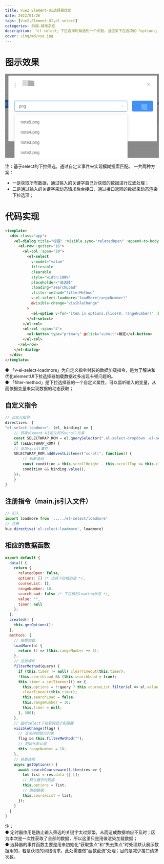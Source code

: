 ```yaml
---
title: Vue2 Element-UI选择器优化
date: 2022/01/26
tags: [Vue2,Element-UI,el-select]
categories: 前端-疑难杂症
description: 「el-select」下拉选择时候遇到一个问题，当渲染下拉选项的「options」的数据量过多时「本项目中的数据条目已过万」，就会出现下拉选择器卡顿的情况，尤其是在模糊匹配过滤的情况下，显得十分的卡顿。
cover: /img/md/vue.jpg
---
```


# 图示效果
![开发图解](/img/md/pictures/1557069758593-575ee124-6e4d-4198-8601-1e61b095313a.png)

注：基于select的下拉筛选，通过自定义事件来实现模糊搜索匹配。
一共两种方案：
- 一是获取所有数据，通过输入的关键字自己对获取的数据进行过滤处理；
- 二是通过输入的关键字来动态请求后台接口，通过接口返回的数据来动态渲染下拉选项；

# 代码实现
```html
<template>
  <div class="app">
    <el-dialog title="标题" :visible.sync="relatedOpen" :append-to-body="true" width="500px">
      <el-row :gutter="16">
        <el-col :span="20">
          <el-select
            v-model="value"
            filterable
            clearable
            style="width:100%"
            placeholder="请选择"
            :loading="searchLoad"
            :filter-method="filterMethod"
            v-el-select-loadmore="loadMore(rangeNumber)"
            @visible-change="visibleChange"
          >
            <el-option v-for="item in options.slice(0, rangeNumber)" :key="item.key" :label="item.value" :value="item.key"></el-option>
          </el-select>
        </el-col>
        <el-col :span="4">
          <el-button type="primary" @click="submit">确定</el-button>
        </el-col>
      </el-row>
    </el-dialog>
  </div>
</template>
```

● 「v-el-select-loadmore」为自定义指令封装的数据加载指令，是为了解决和优化elementUI下拉选择器加载数据过多出现卡顿问题的。  
● 「filter-method」是下拉选择器的一个自定义属性，可以监听输入的变量，从而依据变量来实现数据的动态获取；

## 自定义指令
```javascript
// 自定义指令
directives: {
"el-select-loadmore": (el, binding) => {
    // 获取element UI定义好的scroll元素
    const SELECTWRAP_ROM = el.querySelector(".el-select-dropdown .el-select-dropdown__wrap");
    if (SELECTWRAP_ROM) {
    // 添加scroll事件
    SELECTWRAP_ROM.addEventListener("scroll", function() {
        // 判断滚动
        const condition = this.scrollHeight - this.scrollTop <= this.clientHeight;
        condition && binding.value();
    });
    }
}
```

## 注册指令（main.js引入文件）
```javascript
// 引入
import loadmore from '...../el-select/loadmore'
// 注册
Vue.directive('el-select-loadmore', loadmore)
```

## 相应的数据函数
```javascript
export default {
  data() {
    return {
      relatedOpen: false,
      options: [] /* 选择下拉框的值 */,
      courseList: [],
      rangeNumber: 10,
      searchLoad: false /* 下拉框的loading状态 */,
      value: "",
      timer: null
    };
  },
  created() {
    this.getOptions();
  },
  methods: {
    // 按需加载
    loadMore(n) {
      return () => (this.rangeNumber += 5);
    },
    // 过滤课件
    filterMethod(query) {
      if (this.timer != null) clearTimeout(this.timer);
      !this.searchLoad && (this.searchLoad = true);
      this.timer = setTimeout(() => {
        this.options = !!query ? this.courseList.filter(el => el.value.toLowerCase().includes(query.toLowerCase())) : this.courseList;
        clearTimeout(this.timer);
        this.searchLoad = false;
        this.rangeNumber = 10;
        this.timer = null;
      }, 500);
    },
    // 监听select下拉框的显示和隐藏
    visibleChange(flag) {
      // 显示时初始化列表
      flag && this.filterMethod("");
      // 初始化默认值
      this.rangeNumber = 10;
    },
    // 获取选项
    async getOptions() {
      await searchCourseware().then(res => {
        let list = res.data || [];
        // 默认展示的数据
        this.options = list;
        // 原始数据
        this.courseList = list;
      });
    }
  }
}
```

注：  
● 定时器作用是防止输入筛选的关键字太过频繁，从而造成数据响应不及时；因为本次是一次性获取了全部的数据，所以这里只是用做渲染加载数据；  
● 选择器的事件函数主要是用来初始化“获取焦点”和“失去焦点”时处理默认展示数据用的，若是获取的网络请求，此处需要做“函数截流”处理；目的是减少接口请求次数。